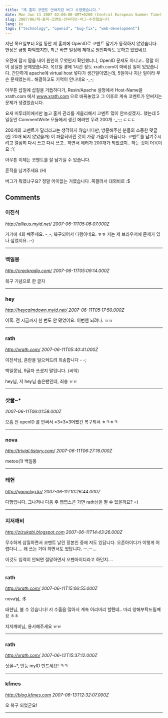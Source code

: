 ```yaml
---
title: "제 홈피 코멘트 안써지던 버그 수정했습니다."
date: Mon Jun 11 2007 02:00:00 GMT+0200 (Central European Summer Time)
slug: 2007/06/제-홈피-코멘트-안써지던-버그-수정했습니다
lang: ko
tags: ["technology", "openid", "bug-fix", "web-development"]
---
```


지난 목요일부터 5일 동안 제 홈피에 OpenID로 코멘트 달기가 동작하지 않았습니다.
현상은 금방 파악했지만, 최근 바쁜 일정에 제대로 원인파악도 못하고 있었네요.

오전에 잠시 짬을 내어 원인이 무엇인지 확인했더니, OpenID 문제도 아니고.. 정말 어이 상실한 문제였습니다.
목요일 경에 1시간 정도 xrath.com이 마비된 일이 있었습니다. 간단하게 apache에 virtual host 넣다가 생긴일이였는데, 5일이나 지난 일이라 무슨 문제였는지.. 해결하고도 기억이 안나네요 -_-;

아무튼 삽질에 삽질을 거듭하다가, Resin/Apache 설정에서 Host-Name을 xrath.com 에서 www.xrath.com 으로 바꿔놓았고 그 이후로 계속 코멘트가 안써지는 문제가 생겼었습니다.

요새 미투데이에서만 놀고 홈피 관리를 게을리해서 코멘트 많이 안쓰셨겠지.. 했는데
5일동안 CommentWrite 모듈에서 생긴 에러만 무려 200개 -_-;; ㄷㄷㄷ 

200개의 코멘트가 달리라고는 생각하지 않습니다만, 
방문해주신 분들의 소중한 덧글 (한 20개 되지 않았을까) 이 파묻혀버린 것이 가장 가슴이 아픕니다.
코멘트를 남겨주시려고 열심히 다시 쓰고 다시 쓰고.. 하면서 에러가 200개가 되었겠지.. 하는 것이 더욱이요 :'(

아무튼 이제는 코멘트를 잘 남기실 수 있습니다.

흔적을 남겨주세요 (H)

버그가 뭐였냐구요? 정말 어이없는 거였습니다 .쪽팔려서 대외비로 :$

## Comments

### 이진석
*http://allieus.myid.net/*
*2007-06-11T05:06:07.000Z*

거기에 4회 빼주세요. -_-; 복구되어서 다행이네요. ㅎㅎ 저는 제 브라우저에 문제가 있나 싶었지요. :-)

---

### 백일몽
*http://crackradio.com/*
*2007-06-11T05:09:14.000Z*

복구 기념으로 한 글자

---

### hey
*http://heycalmdown.myid.net/*
*2007-06-11T05:17:50.000Z*

어흑. 전 지금까지 한 번도 안 됐었어요. 이번엔 되려나. ㅠㅠ

---

### rath
*http://xrath.com/*
*2007-06-11T05:40:41.000Z*

이진석님, 혼란을 일으켜드려 죄송합니다 - -;

백일몽님, 9글자 쓰셨지 말입니다. (씨익)

hey님, 저 hey님 숨은팬인데, 죄송 ㅠㅠ

---

### 삿꿀~*
*2007-06-11T06:01:58.000Z*

으흠 전 openID 를 안써서 =3=3=3어쨌건 복구되서 ㅊㅋㅊㅋ

---

### nova
*http://trivial.tistory.com/*
*2007-06-11T06:27:16.000Z*

metoo(1) 백일몽

---

### 태현
*http://gamelog.kr/*
*2007-06-11T10:26:44.000Z*

다행입니다. 그나저나 다음 주 웹앱스콘 가면 rath님을 뵐 수 있을까요? =)

---

### 지저깨비
*http://zizukabi.blogspot.com*
*2007-06-11T14:43:26.000Z*

무수하게 삽질하면서 코멘트 날린 장본인 중에 저도 있답니다.
오픈아이디가 이렇게 어렵다니....
왜 쓰는 거야 하면서도 썼답니다. ㅡ.ㅡ...

이것도 입력이 안되면 절망하면서 오펜아이디라고 하던지....

---

### rath
*http://xrath.com/*
*2007-06-11T15:06:55.000Z*

nova님, :$

태현님, 볼 수 있습니다! 저 수줍음 많아서 계속 어리버리 할텐데.. 미리 양해부탁드릴꼐요 ㅎㅎ

지저깨비님, 용서해주세요 ㅠㅠ

---

### rath
*http://xrath.com/*
*2007-06-12T15:37:12.000Z*

삿꿀~*, 언능 myID 만드세요! ㅋㅋ

---

### kfmes
*http://blog.kfmes.com*
*2007-06-13T12:32:07.000Z*

오 복구 되었군요!

---
